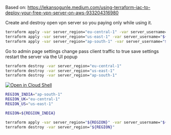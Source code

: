 Based on: https://lekansogunle.medium.com/using-terraform-iac-to-deploy-your-free-vpn-server-on-aws-933204316980

Create and destroy open vpn server so you paying only while using it.

	

```bash
terraform apply -var server_region="eu-central-1" -var server_username="${OPEN_VPN_USER}" -var server_password="${OPEN_VPN_PASS}"
terraform apply -var server_region="us-east-1" -var server_username="${OPEN_VPN_USER}" -var server_password="${OPEN_VPN_PASS}"
terraform apply -var server_region="ap-south-1" -var server_username="${OPEN_VPN_USER}" -var server_password="${OPEN_VPN_PASS}"
```

Go to admin page settings change pass client traffic to true
save settings
restart the server via the UI popup

```bash
terraform destroy -var server_region="eu-central-1"
terraform destroy -var server_region="us-east-1"
terraform destroy -var server_region="ap-south-1"
```

[![Open in Cloud Shell](https://gstatic.com/cloudssh/images/open-btn.svg)](https://shell.cloud.google.com/cloudshell/editor?cloudshell_git_repo=https%3A%2F%2Fgithub.com%2Fshmuel-raichman%2Fopenvpn-aws-terraform&cloudshell_print=README.md&cloudshell_open_in_editor=README.md)



```bash
REGION_INDIA="ap-south-1"
REGION_UK="eu-central-1"
REGION_US="us-east-1"

REGION=${REGION_INDIA}

terraform apply -var server_region="${REGION}" -var server_username="${OPEN_VPN_USER}" -var server_password="${OPEN_VPN_PASS}"
terraform destroy -var server_region="${REGION}"
```